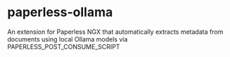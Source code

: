 # paperless-ollama
An extension for Paperless NGX that automatically extracts metadata from documents using local Ollama models via PAPERLESS_POST_CONSUME_SCRIPT
